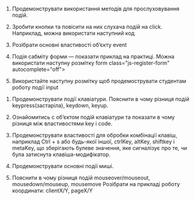 <!--% Основні завдання Події -->

1. Продемонструвати використання методів для прослуховування подій.
2. Зробити кнопки та повісити на них слухача подій на click. Наприклад, можна використати наступний
   код

3. Розібрати основні властивості об’єкту event
4. Подія сабміту форми — показати приклад на практиці. Можна використати наступну розмітку form
   class="js-register-form" autocomplete="off">

5. Використайте наступну розмітку щоб продемострувати студентам роботу події input

<!-- %Основні завдання Події. Події клавіатури та миші. -->

1. Продемонструвати події клавіатури. Пояснити в чому різниця подій keypress(застаріла), keydown,
   keyup.

2. Ознайомитись с об’єктом подій клавіатури та показати в чому різниця між властивостями key і
   code​.
3. Продемонструвати властивості для обробки комбінації клавіш, наприклад Ctrl + s або будь-якої
   іншої, ctrlKey, altKey, shiftkey і metaKey, що зберігають булеве значення, яке сигналізує про те,
   чи була затиснута клавіша-модифікатор.
4. Продемонструвати основні події миші.
5. Пояснити в чому різниця подій mouseover/mouseout, mousedown/mouseup, mousemove Розібрати на
   прикладі роботу координати: clientX/Y, pageX/Y
